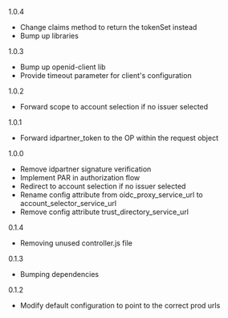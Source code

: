 1.0.4
- Change claims method to return the tokenSet instead
- Bump up libraries

1.0.3
- Bump up openid-client lib
- Provide timeout parameter for client's configuration

1.0.2
- Forward scope to account selection if no issuer selected

1.0.1
- Forward idpartner_token to the OP within the request object

1.0.0
- Remove idpartner signature verification
- Implement PAR in authorization flow
- Redirect to account selection if no issuer selected
- Rename config attribute from oidc_proxy_service_url to account_selector_service_url
- Remove config attribute trust_directory_service_url

0.1.4
- Removing unused controller.js file

0.1.3
- Bumping dependencies

0.1.2
- Modify default configuration to point to the correct prod urls

